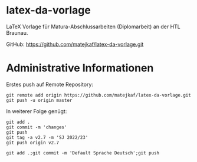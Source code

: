 # latex-da-vorlage

LaTeX Vorlage für Matura-Abschlussarbeiten (Diplomarbeit) an der HTL Braunau.

GitHub: https://github.com/matejkaf/latex-da-vorlage.git

# Administrative Informationen

Erstes push auf Remote Repository:

```
git remote add origin https://github.com/matejkaf/latex-da-vorlage.git
git push -u origin master
```

In weiterer Folge genügt:

```
git add .
git commit -m 'changes'
git push
git tag -a v2.7 -m 'SJ 2022/23'
git push origin v2.7
```

```
git add .;git commit -m 'Default Sprache Deutsch';git push
```

